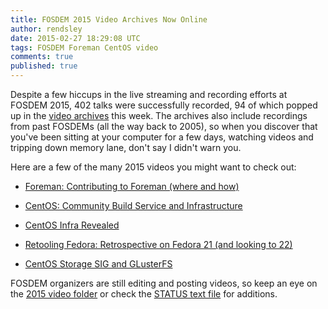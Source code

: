 ```yaml
---
title: FOSDEM 2015 Video Archives Now Online
author: rendsley
date: 2015-02-27 18:29:08 UTC
tags: FOSDEM Foreman CentOS video
comments: true
published: true
---
```


Despite a few hiccups in the live streaming and recording efforts at FOSDEM 2015, 402 talks were successfully recorded, 94 of which popped up in the [video archives](https://video.fosdem.org) this week. The archives also include recordings from past FOSDEMs (all the way back to 2005), so when you discover that you've been sitting at your computer for a few days, watching videos and tripping down memory lane, don't say I didn't warn you.

Here are a few of the many 2015 videos you might want to check out:

* [Foreman: Contributing to Foreman (where and how)](http://ftp.belnet.be/FOSDEM/2015/devroom-configuration_management/contributing_foreman.mp4)

* [CentOS: Community Build Service and Infrastructure](http://ftp.heanet.ie/mirrors/fosdem-video/2015/devroom-distributions/centos:_community_build_service_and_infrastructure.mp4)

* [CentOS Infra Revealed](http://ftp.heanet.ie/mirrors/fosdem-video/2015/devroom-distributions/centos_community_infra_revealed.mp4)

* [Retooling Fedora: Retrospective on Fedora 21 (and looking to 22)](http://mirror.as35701.net/video.fosdem.org//2015/devroom-distributions/retooling_fedora.mp4)

* [CentOS Storage SIG and GLusterFS](http://mirrors.dotsrc.org/fosdem/2015/devroom-distributions/the_centos_storage_sig_and_glusterfs.mp4)

FOSDEM organizers are still editing and posting videos, so keep an eye on the [2015 video folder](https://video.fosdem.org/2015/) or check the [STATUS text file](https://video.fosdem.org/2015/STATUS.txt) for additions.